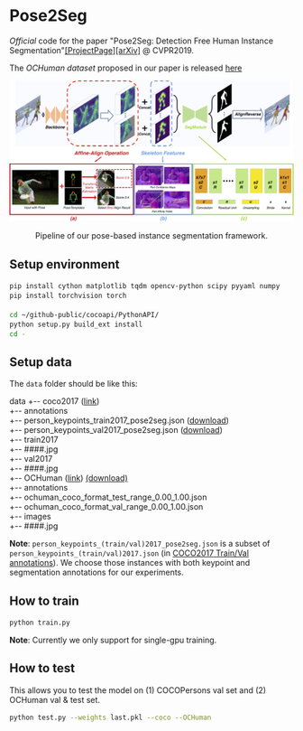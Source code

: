 # Pose2Seg

*Official* code for the paper "Pose2Seg: Detection Free Human Instance Segmentation"[[ProjectPage]](http://www.liruilong.cn/Pose2Seg/index.html)[[arXiv]](https://arxiv.org/abs/1803.10683) @ CVPR2019.

The *OCHuman dataset* proposed in our paper is released [here](https://github.com/liruilong940607/OCHumanApi)

<div align="center">
<img src="figures/pipeline.jpg" width="1000px"/>
<p> Pipeline of our pose-based instance segmentation framework.</p>
</div>


## Setup environment

``` bash
pip install cython matplotlib tqdm opencv-python scipy pyyaml numpy
pip install torchvision torch

cd ~/github-public/cocoapi/PythonAPI/
python setup.py build_ext install
cd -
```

## Setup data

The `data` folder should be like this:

data
 +-- coco2017 ([link](http://cocodataset.org/))  
         +-- annotations  
                 +-- person_keypoints_train2017_pose2seg.json ([download](https://github.com/liruilong940607/Pose2Seg/releases/download/data/person_keypoints_train2017_pose2seg.json))  
                 +-- person_keypoints_val2017_pose2seg.json ([download](https://github.com/liruilong940607/Pose2Seg/releases/download/data/person_keypoints_val2017_pose2seg.json))  
         +-- train2017  
                 +-- ####.jpg  
         +-- val2017  
                 +-- ####.jpg  
 +-- OCHuman ([link](https://github.com/liruilong940607/OCHumanApi)) [(download)](([download](https://cg.cs.tsinghua.edu.cn/dataset/form.html?dataset=ochuman)))  
         +-- annotations  
                 +-- ochuman_coco_format_test_range_0.00_1.00.json   
                 +-- ochuman_coco_format_val_range_0.00_1.00.json   
         +-- images  
                 +-- ####.jpg  
                 
**Note**: 
`person_keypoints_(train/val)2017_pose2seg.json` is a subset of `person_keypoints_(train/val)2017.json` (in [COCO2017 Train/Val annotations](http://images.cocodataset.org/annotations/annotations_trainval2017.zip)). We choose those instances with both keypoint and segmentation annotations for our experiments.

## How to train

``` bash
python train.py
```

**Note**: Currently we only support for single-gpu training.

## How to test

This allows you to test the model on (1) COCOPersons val set and (2) OCHuman val & test set.

``` bash
python test.py --weights last.pkl --coco --OCHuman
```





